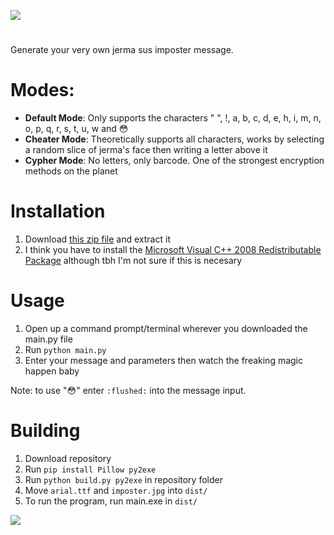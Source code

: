 ![](https://i.imgur.com/3VycXrp.png)
#

Generate your very own jerma sus imposter message.


# Modes:

- **Default Mode**: Only supports the characters " ", !, a, b, c, d, e, h, i, m, n, o, p, q, r, s, t, u, w and 😳
- **Cheater Mode**: Theoretically supports all characters, works by selecting a random slice of jerma's face then writing a letter above it
- **Cypher Mode**: No letters, only barcode. One of the strongest encryption methods on the planet

# Installation
1. Download [this zip file](https://drive.google.com/file/d/1DGZ5i8UkFP7BW_cOeKnoinhWZW7ORClt/view?usp=sharing) and extract it
2. I think you have to install the [Microsoft Visual C++ 2008 Redistributable Package](https://www.microsoft.com/en-us/download/details.aspx?id=29) although tbh I'm not sure if this is necesary

# Usage
1. Open up a command prompt/terminal wherever you downloaded the main.py file
2. Run ```python main.py```
3. Enter your message and parameters then watch the freaking magic happen baby

Note: to use "😳" enter ```:flushed:``` into the message input.

# Building
1. Download repository
2. Run ```pip install Pillow py2exe```
3. Run ```python build.py py2exe``` in repository folder
4. Move ```arial.ttf``` and ```imposter.jpg``` into ```dist/```
5. To run the program, run main.exe in ```dist/```


![](https://i.imgur.com/txRMUHa.gif)